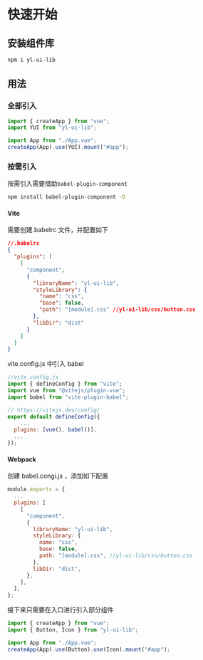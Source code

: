 # 快速开始

## 安装组件库

```bash
npm i yl-ui-lib
```

## 用法

### 全部引入

```javascript
import { createApp } from "vue";
import YUI from "yl-ui-lib";

import App from "./App.vue";
createApp(App).use(YUI).mount("#app");
```

### 按需引入

按需引入需要借助`babel-plugin-component`

```bash
npm install babel-plugin-component -D
```

#### Vite

需要创建.babelrc 文件，并配置如下

```json
//.babelrc
{
  "plugins": [
    [
      "component",
      {
        "libraryName": "yl-ui-lib",
        "styleLibrary": {
          "name": "css",
          "base": false,
          "path": "[module].css" //yl-ui-lib/css/button.css
        },
        "libDir": "dist"
      }
    ]
  ]
}
```

vite.config.js 中引入 babel

```javascript
//vite.config.js
import { defineConfig } from "vite";
import vue from "@vitejs/plugin-vue";
import babel from "vite-plugin-babel";

// https://vitejs.dev/config/
export default defineConfig({
    ...
  plugins: [vue(), babel()],
  ...
});
```

#### Webpack

创建 babel.congi.js ，添加如下配置

```javascript
module.exports = {
  ...
  plugins: [
    [
      "component",
      {
        libraryName: "yl-ui-lib",
        styleLibrary: {
          name: "css",
          base: false,
          path: "[module].css", //yl-ui-lib/css/button.css
        },
        libDir: "dist",
      },
    ],
  ],
};

```

接下来只需要在入口进行引入部分组件

```javascript
import { createApp } from "vue";
import { Button, Icon } from "yl-ui-lib";

import App from "./App.vue";
createApp(App).use(Button).use(Icon).mount("#app");
```
